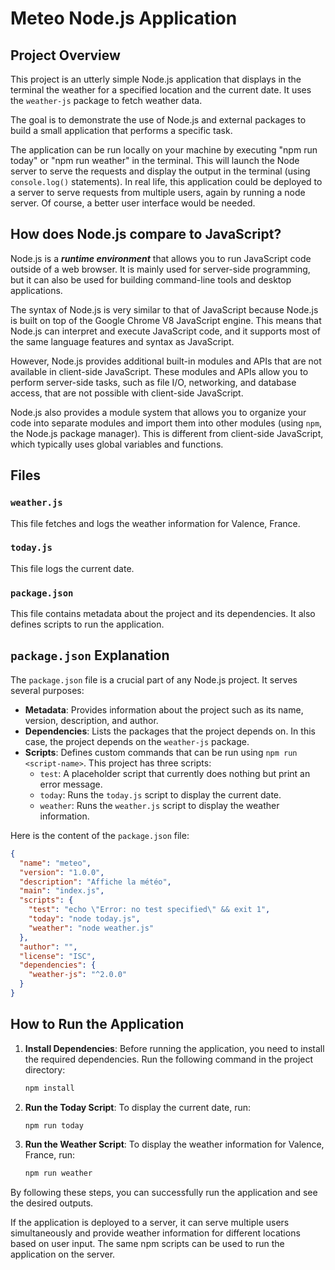 # Meteo Node.js Application

## Project Overview

This project is an utterly simple Node.js application that displays in the terminal the weather for a specified location and the current date. It uses the `weather-js` package to fetch weather data.

The goal is to demonstrate the use of Node.js and external packages to build a small application that performs a specific task.

The application can be run locally on your machine by executing "npm run today" or "npm run weather" in the terminal. This will launch the Node server to serve the requests and display the output in the terminal (using `console.log()` statements). In real life, this application could be deployed to a server to serve requests from multiple users, again by running a node server. Of course, a better user interface would be needed.

## How does Node.js compare to JavaScript?

Node.js is a **_runtime environment_** that allows you to run JavaScript code outside of a web browser. It is mainly used for server-side programming, but it can also be used for building command-line tools and desktop applications.

The syntax of Node.js is very similar to that of JavaScript because Node.js is built on top of the Google Chrome V8 JavaScript engine. This means that Node.js can interpret and execute JavaScript code, and it supports most of the same language features and syntax as JavaScript.

However, Node.js provides additional built-in modules and APIs that are not available in client-side JavaScript. These modules and APIs allow you to perform server-side tasks, such as file I/O, networking, and database access, that are not possible with client-side JavaScript.

Node.js also provides a module system that allows you to organize your code into separate modules and import them into other modules (using `npm`, the Node.js package manager). This is different from client-side JavaScript, which typically uses global variables and functions.

## Files

### `weather.js`
This file fetches and logs the weather information for Valence, France.

### `today.js`
This file logs the current date.

### `package.json`
This file contains metadata about the project and its dependencies. It also defines scripts to run the application.

## `package.json` Explanation

The `package.json` file is a crucial part of any Node.js project. It serves several purposes:

- **Metadata**: Provides information about the project such as its name, version, description, and author.
- **Dependencies**: Lists the packages that the project depends on. In this case, the project depends on the `weather-js` package.
- **Scripts**: Defines custom commands that can be run using `npm run <script-name>`. This project has three scripts:
    - `test`: A placeholder script that currently does nothing but print an error message.
    - `today`: Runs the `today.js` script to display the current date.
    - `weather`: Runs the `weather.js` script to display the weather information.

Here is the content of the `package.json` file:
```json
{
  "name": "meteo",
  "version": "1.0.0",
  "description": "Affiche la météo",
  "main": "index.js",
  "scripts": {
    "test": "echo \"Error: no test specified\" && exit 1",
    "today": "node today.js",
    "weather": "node weather.js"
  },
  "author": "",
  "license": "ISC",
  "dependencies": {
    "weather-js": "^2.0.0"
  }
}
```

## How to Run the Application

1. **Install Dependencies**: Before running the application, you need to install the required dependencies. Run the following command in the project directory:
   ```sh
   npm install
   ```

2. **Run the Today Script**: To display the current date, run:
   ```sh
   npm run today
   ```

3. **Run the Weather Script**: To display the weather information for Valence, France, run:
   ```sh
   npm run weather
   ```

By following these steps, you can successfully run the application and see the desired outputs.

If the application is deployed to a server, it can serve multiple users simultaneously and provide weather information for different locations based on user input. The same npm scripts can be used to run the application on the server.